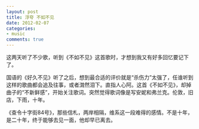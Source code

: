 ```yaml
---
layout: post
title: 浮夸 不如不见
date: 2012-02-07
categories:
- music
comments: true
---
```

这两天听了不少歌，听到《不如不见》这首歌时，才想到我又有好多回忆要记下了。

国语的《好久不见》听了之后，想到最合适的评价就是“杀伤力”太强了，任谁听到这样的歌曲都会追及往事，或者潸然泪下。直指人心阿。这首《不如不见》，却掉曲子的“不新鲜感”，开始关注歌词。突然觉得歌词像是写安妮和弗兰克。伦敦，旧店，下雨，十年。

《查令十字街84号》，那些信札，两岸相隔，维系这一段难得的感情。不是十年，是二十年，终于能够去见一面，他却早已离去。
